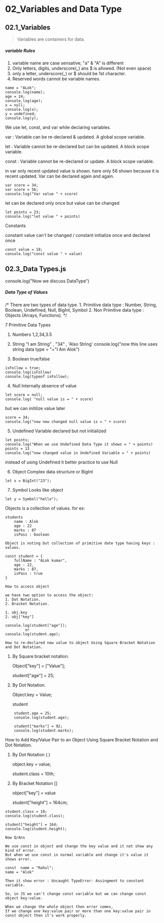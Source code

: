 # 02_Variables and Data Type

## 02.1_Variables

> Variables are containers for data.

##### variable Rules

1. variable name are case sensative; "a" & "A" is different
2. Only letters, digits, underscore(_) ans $ is allowed. (Not even space)
3. only a letter, underscore(_) or $ should be 1st character.
4. Reserved words cannot be variable names.
 
```
name = "ALok";
console.log(name);
age = 24;
console.log(age);
x = null;
console.log(x);
y = undefined;
console.log(y);
```

We use let, const, and var while declaring variables.

var : Variable can be re-declared & updated. A global scope variable.

let : Variable cannot be re-declared but can be updated. A block scope variable.

const : Variable cannot be re-declared or update. A block scope variable.



in var only recent updated value is shown.
here only 56 shown because it is recent updated.
Var can be declared again and again.

```
var score = 34;
var score = 56;
console.log("Var value " + score)
```

let can be declared only once but value can be changed 
```
let points = 23;
console.log("let value " + points)
```

Constants

constant value can't be changed / constant  initialize once and declared once

```
const value = 18;
console.log("const value " + value)
```


## 02.3_Data Types.js

console.log("Now we discuss DataType")

##### Data Type of Values

/* There are two types of data type.
    1. Primitive data type : Number, String, Boolean, Undefined, Null, BigInt, Symbol
    2. Non Primitive data type : Objects (Arrays, Functions).
*/  

 7 Primitive Data Types

 1. Numbers 1,2,34,3.5

 2. String "I am String" , "34" , 'Also String'
console.log("now this line uses string data type = "+"I Am Alok")

 3. Boolean true/false
```
isFollow = true;
console.log(isFollow)
console.log(typeof isFollow);
```

 4. Null Internally absence of value
```
let score = null;
console.log( "null value is = " + score)
```
but we can initilize value later

```
score = 34;
console.log("now new changed null value is = " + score)
```

 5. Undefined Variable declared but not initialized

```
let points;
console.log("When we use Undefined Data Type it shows = " + points)
points = 13
console.log("now changed value in Undefined Variable = " + points)
```
instead of using Undefined it better practice to use Null


6. Object Complex data structure or BigInt
```
let x = BigInt("23");
```

 7. Symbol Looks like object 

 ```
 let y = Symbol("hello");
```



  Objects is a collection of values.
    for ex:

    students
        name : Alok
        age : 22
        marks : 87
        isPass : boolean

    Object is noting but collection of primitive date type having keys : values.

```
const student = {
    fullName : "ALok kumar",
    age : 22,
    marks : 87,
    isPass : true
}
```
 
    How to access object

    we have two option to access the object:
    1. Dot Notation.
    2. Bracket Notation.

    1. obj.key
    2. obj["key"]

```
console.log(student["age"]);
         or
console.log(student.age);
```

    How to re-declared new value to object Using Square Bracket Notation and Dot Notation.

 1. By Square bracket notation.
    
    Object["key"] = ["Value"];

    student["age"] = 25;

 2. By Dot Notation.

    Object.key = Value;

    student

```
    student.age = 25;
    console.log(student.age);

    student["marks"] = 92;
    console.log(student.marks);
```


 How to Add Key/Value Pair to an Object Using Square Bracket Notation and Dot Notation.
    
 1. By Dot Notation (.)

    object.key = value;

    student.class = 10th;

 2. By Bracket Notation []

    object["key"] = value

    student["height"] = 164cm;

```
student.class = 10;
console.log(student.class);

student["height"] = 164;  
console.log(student.height);
```


    Now Q/Ans

    We use const in object and change the key value and it not show any kind of error.
    But when we use const in normal variable and change it's value it shows error.
    
    const  name = "Rahul";
    name = "Alok"

    Then it show error : Uncaught TypeError: Assingment to constant variable.

    So, in JS we can't change const variable but we can change const object key:value.

    When we change the whole object then error comes,
    If we change one key:value pair or more than one key:value pair in const object then it's work properly.
